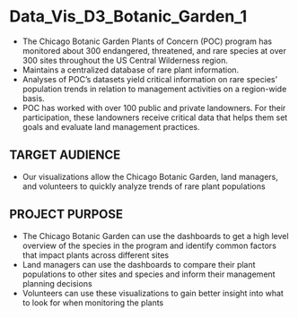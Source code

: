 # Data_Vis_D3_Botanic_Garden_1
* The Chicago Botanic Garden Plants of Concern (POC) program has monitored about 300 endangered, threatened, and rare species at over 300 sites throughout the US Central Wilderness region.
* Maintains a centralized database of rare plant information.
* Analyses of POC’s datasets yield critical information on rare species’ population trends in relation to management activities on a region-wide basis.
* POC has worked with over 100 public and private landowners. For their participation, these landowners receive critical data that helps them set goals and evaluate land management practices.

TARGET AUDIENCE
--------------
* Our visualizations allow the Chicago Botanic Garden, land managers, and volunteers to quickly analyze trends of rare plant populations 

PROJECT PURPOSE
--------------
* The Chicago Botanic Garden can use the dashboards to get a high level overview of the species in the program and identify common factors that impact plants across different sites
* Land managers can use the dashboards to compare their plant populations to other sites and species and inform their management planning decisions
* Volunteers can use these visualizations to gain better insight into what to look for when monitoring the plants
